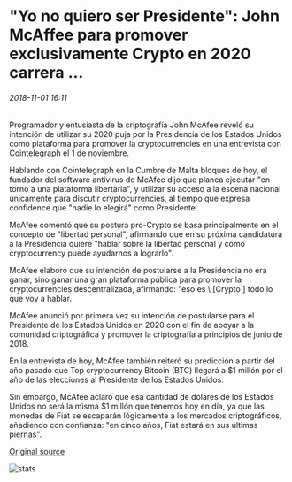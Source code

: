 # "Yo no quiero ser Presidente": John McAffee para promover exclusivamente Crypto en 2020 carrera ...

###### 2018-11-01 16:11

Programador y entusiasta de la criptografía John McAfee reveló su intención de utilizar su 2020 puja por la Presidencia de los Estados Unidos como plataforma para promover la cryptocurrencies en una entrevista con Cointelegraph el 1 de noviembre.

Hablando con Cointelegraph en la Cumbre de Malta bloques de hoy, el fundador del software antivirus de McAfee dijo que planea ejecutar "en torno a una plataforma libertaria", y utilizar su acceso a la escena nacional únicamente para discutir cryptocurrencies, al tiempo que expresa сonfidence que "nadie lo elegirá" como Presidente.

McAfee comentó que su postura pro-Crypto se basa principalmente en el concepto de "libertad personal", afirmando que en su próxima candidatura a la Presidencia quiere "hablar sobre la libertad personal y cómo cryptocurrency puede ayudarnos a lograrlo".

McAfee elaboró que su intención de postularse a la Presidencia no era ganar, sino ganar una gran plataforma pública para promover la cryptocurrencies descentralizada, afirmando: "eso es \ [Crypto \] todo lo que voy a hablar.

McAfee anunció por primera vez su intención de postularse para el Presidente de los Estados Unidos en 2020 con el fin de apoyar a la comunidad criptográfica y promover la criptografía a principios de junio de 2018.

En la entrevista de hoy, McAfee también reiteró su predicción a partir del año pasado que Top cryptocurrency Bitcoin (BTC) llegará a $1 millón por el año de las elecciones al Presidente de los Estados Unidos.

Sin embargo, McAfee aclaró que esa cantidad de dólares de los Estados Unidos no será la misma $1 millón que tenemos hoy en día, ya que las monedas de Fiat se escaparán lógicamente a los mercados criptográficos, añadiendo con confianza: "en cinco años, Fiat estará en sus últimas piernas".

[Original source](https://cointelegraph.com/news/i-dont-want-to-be-president-john-mcaffee-to-exclusively-promote-crypto-in-2020-race)

![stats](https://c.statcounter.com/11760860/0/a89fa40b/1/ "stats")